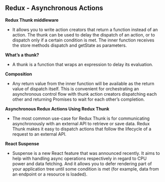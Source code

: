 ## Redux - Asynchronous Actions

**Redux Thunk middleware** 
- It allows you to write action creators that return a function instead of an action. The thunk can be used to delay the dispatch of an action, or to dispatch only if a certain condition is met. The inner function receives the store methods dispatch and getState as parameters.

**What’s a thunk?**
- A thunk is a function that wraps an expression to delay its evaluation.

**Composition**
- Any return value from the inner function will be available as the return value of dispatch itself. This is convenient for orchestrating an asynchronous control flow with thunk action creators dispatching each other and returning Promises to wait for each other’s completion.

**Asynchronous Redux Actions Using Redux Thunk**
- The most common use-case for Redux Thunk is for communicating asynchronously with an external API to retrieve or save data. Redux Thunk makes it easy to dispatch actions that follow the lifecycle of a request to an external API.

**React Suspense**
- Suspense is a new React feature that was announced recently. It aims to help with handling async operations respectively in regard to CPU power and data fetching. And it allows you to defer rendering part of your application tree until some condition is met (for example, data from an endpoint or a resource is loaded).
